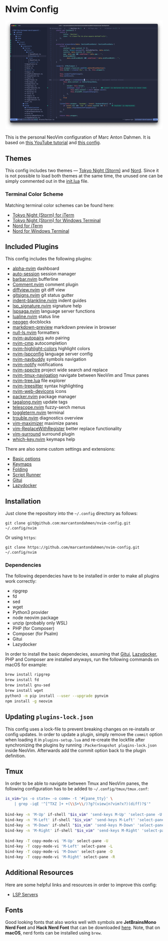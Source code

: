 # Nvim Config

![](images/editor-tokyonight.png)

This is the personal NeoVim configuration of Marc Anton Dahmen.
It is based on [this YouTube tutorial](https://www.youtube.com/watch?v=vdn_pKJUda8)
and [this config](https://github.com/josean-dev/dev-environment-files/tree/main/.config/nvim).

## Themes

This config includes two themes &mdash; [Tokyo Night (Storm)](https://github.com/folke/tokyonight.nvim)
and [Nord](https://github.com/gbprod/nord.nvim). Since it is not possible to load both themes at the same time,
the unused one can be simply commented out in the [init.lua](init.lua) file.

### Terminal Color Scheme

Matching terminal color schemes can be found here:

-   [Tokyo Night (Storm) for iTerm](https://github.com/folke/tokyonight.nvim/blob/main/extras/iterm/tokyonight_storm.itermcolors)
-   [Tokyo Night (Storm) for Windows Terminal](https://github.com/folke/tokyonight.nvim/blob/main/extras/windows_terminal/tokyonight_storm.json)
-   [Nord for iTerm](https://github.com/nordtheme/iterm2)
-   [Nord for Windows Terminal](https://compiledexperience.com/blog/posts/windows-terminal-nord)

## Included Plugins

This config includes the following plugins:

-   [alpha-nvim](https://github.com/goolord/alpha-nvim) dashboard
-   [auto-session](https://github.com/rmagatti/auto-session/) session manager
-   [barbar.nvim](https://github.com/romgrk/barbar.nvim) bufferline
-   [Comment.nvim](https://github.com/numToStr/Comment.nvim) comment plugin
-   [diffview.nvim](https://github.com/sindrets/diffview.nvim) git diff view
-   [gitsigns.nvim](https://github.com/lewis6991/gitsigns.nvim) git status gutter
-   [indent-blankline.nvim](https://github.com/lukas-reineke/indent-blankline.nvim) indent guides
-   [lsp_signature.nvim](https://github.com/ray-x/lsp_signature.nvim) signature help
-   [lspsaga.nvim](https://github.com/glepnir/lspsaga.nvim) language server functions
-   [lualine.nvim](https://github.com/nvim-lualine/lualine.nvim) status line
-   [neogen](https://github.com/danymat/neogen) docblocks
-   [markdown-preview](https://github.com/iamcco/markdown-preview.nvim) markdown preview in browser
-   [null-ls.nvim](https://github.com/jose-elias-alvarez/null-ls.nvim) formatters
-   [nvim-autopairs](https://github.com/windwp/nvim-autopairs) auto pairing
-   [nvim-cmp](https://github.com/hrsh7th/nvim-cmp) autocompletion
-   [nvim-highlight-colors](https://github.com/brenoprata10/nvim-highlight-colors) highlight colors
-   [nvim-lspconfig](https://github.com/neovim/nvim-lspconfig) language server config
-   [nvim-navbuddy](https://github.com/SmiteshP/nvim-navbuddy) symbols navigation
-   [nvim-notify](https://github.com/rcarriga/nvim-notify) notifications
-   [nvim-spectre](https://github.com/nvim-pack/nvim-spectre) project wide search and replace
-   [nvim-tmux-navigation](https://github.com/alexghergh/nvim-tmux-navigation) navigate between NeoVim and Tmux panes
-   [nvim-tree.lua](https://github.com/nvim-tree/nvim-tree.lua) file explorer
-   [nvim-treesitter](https://github.com/nvim-treesitter/nvim-treesitter) syntax highlighting
-   [nvim-web-devicons](https://github.com/nvim-tree/nvim-web-devicons) icons
-   [packer.nvim](https://github.com/wbthomason/packer.nvim) package manager
-   [tagalong.nvim](https://github.com/AndrewRadev/tagalong.vim) update tags
-   [telescope.nvim](https://github.com/nvim-telescope/telescope.nvim) fuzzy-serch menus
-   [toggleterm.nvim](https://github.com/akinsho/toggleterm.nvim) terminal
-   [trouble.nvim](https://github.com/folke/trouble.nvim) diagnostics overview
-   [vim-maximizer](https://github.com/szw/vim-maximizer) maximize panes
-   [vim-ReplaceWithRegister](https://github.com/inkarkat/vim-ReplaceWithRegister) better replace functionality
-   [vim-surround](https://github.com/tpope/vim-surround) surround plugin
-   [which-key.nvim](https://github.com/folke/which-key.nvim) keymaps help

There are also some custom settings and extensions:

-   [Basic options](lua/marcantondahmen/core/options.lua)
-   [Keymaps](lua/marcantondahmen/core/keymaps.lua)
-   [Folding](lua/marcantondahmen/plugins/fold.lua)
-   [Script Runner](lua/telescope/_extensions/scripts.lua)
-   [Gitui](lua/marcantondahmen/plugins/toggleterm.lua#L72)
-   [Lazydocker](lua/marcantondahmen/plugins/toggleterm.lua#L83)

## Installation

Just clone the repository into the `~/.config` directory as follows:

```
git clone git@github.com:marcantondahmen/nvim-config.git ~/.config/nvim
```

Or using `https`:

```
git clone https://github.com/marcantondahmen/nvim-config.git ~/.config/nvim
```

### Dependencies

The following dependecies have to be installed in order to make all plugins work correctly:

-   ripgrep
-   fd
-   sed
-   wget
-   Python3 provider
-   node neovim package
-   unzip (probably only WSL)
-   PHP (for Composer)
-   Composer (for Psalm)
-   Gitui
-   Lazydocker

In order to install the basic dependecies, assuming that [Gitui](https://github.com/extrawurst/gitui), [Lazydocker](https://github.com/jesseduffield/lazydocker),
PHP and Composer are installed anyways, run the following commands on macOS for example:

```bash
brew install ripgrep
brew install fd
brew install gnu-sed
brew install wget
python3 -m pip install --user --upgrade pynvim
npm install -g neovim
```

## Updating `plugins-lock.json`

This config uses a lock-file to prevent breaking changes on re-installs or config updates.
In order to update a plugin, simply remove the `commit` option when loading it in `plugins-setup.lua` and
re-create the lockfile after synchronizing the plugins by running `:PackerSnapshot plugins-lock.json` inside NeoVim.
Afterwards add the commit option back to the plugin definition.

## Tmux

In order to be able to navigate between Tmux and NeoVim panes, the following configuration has to be added to `~/.config/tmux/tmux.conf`:

```bash
is_vim="ps -o state= -o comm= -t '#{pane_tty}' \
    | grep -iqE '^[^TXZ ]+ +(\\S+\\/)?g?(view|n?vim?x?)(diff)?$'"

bind-key -n 'M-Up' if-shell "$is_vim" 'send-keys M-Up' 'select-pane -U'
bind-key -n 'M-Left' if-shell "$is_vim" 'send-keys M-Left' 'select-pane -L'
bind-key -n 'M-Down' if-shell "$is_vim" 'send-keys M-Down' 'select-pane -D'
bind-key -n 'M-Right' if-shell "$is_vim" 'send-keys M-Right' 'select-pane -R'

bind-key -T copy-mode-vi 'M-Up' select-pane -U
bind-key -T copy-mode-vi 'M-Left' select-pane -L
bind-key -T copy-mode-vi 'M-Down' select-pane -D
bind-key -T copy-mode-vi 'M-Right' select-pane -R
```

## Additional Resources

Here are some helpful links and resources in order to improve this config:

-   [LSP Servers](https://github.com/williamboman/mason-lspconfig.nvim#available-lsp-servers)

## Fonts

Good looking fonts that also works well with symbols are **JetBrainsMono Nerd Font** and **Hack Nerd Font** that can be downloaded [here](https://www.nerdfonts.com/font-downloads).
Note, that on **macOS**, nerd fonts can be installed using `brew`.
